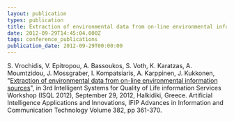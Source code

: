 ```yaml
---
layout: publication
types: publication
title: Extraction of environmental data from on-line environmental information sources
date: 2012-09-29T14:45:04.000Z
tags: conference_publications
publication_date: 2012-09-29T00:00:00
---
```

S. Vrochidis, V. Epitropou, A. Bassoukos, S. Voth, K. Karatzas, A. Moumtzidou, J. Mossgraber, I. Kompatsiaris, A. Karppinen, J. Kukkonen, "[Extraction of environmental data from on-line environmental information sources](https://link.springer.com/chapter/10.1007/978-3-642-33412-2_37)", in 3rd Intelligent Systems for Quality of Life information Services Workshop (ISQL 2012), September 29, 2012, Halkidiki, Greece. Artificial Intelligence Applications and Innovations, IFIP Advances in Information and Communication Technology Volume 382, pp 361-370.